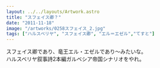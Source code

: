 ```yaml
---
layout: ../../layouts/Artwork.astro
title: "スフェイス卿？"
date: "2011-11-18"
image: "/artworks/0258スフェイス_2.jpg"
tags: ["ハルスベリヤ", "スフェイス卿", "エル＝エゼル","てすと"]
---
```


スフェイス卿であり、竜王エル・エゼルであり～みたいな。  
ハルスベリヤ叙事詩2本編ガルベシア帝国シナリオをやれ。
